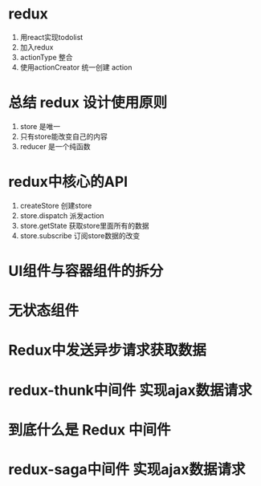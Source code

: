 # redux
1. 用react实现todolist
2. 加入redux
3. actionType 整合
4. 使用actionCreator 统一创建 action

# 总结 redux 设计使用原则
1. store 是唯一
2. 只有store能改变自己的内容
3. reducer 是一个纯函数

# redux中核心的API
1. createStore 创建store
2. store.dispatch  派发action
3. store.getState 获取store里面所有的数据
4. store.subscribe 订阅store数据的改变



# UI组件与容器组件的拆分 

# 无状态组件

# Redux中发送异步请求获取数据

# redux-thunk中间件 实现ajax数据请求

# 到底什么是 Redux 中间件

# redux-saga中间件  实现ajax数据请求

